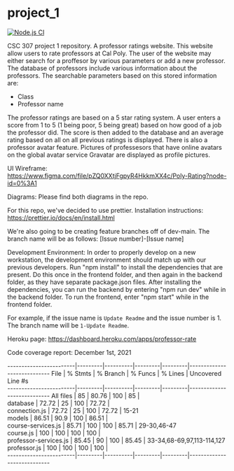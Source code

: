 # project_1


[![Node.js CI](https://github.com/wes-curl/project_1/actions/workflows/node.js.yml/badge.svg?branch=dev-main)](https://github.com/wes-curl/project_1/actions/workflows/node.js.yml)

CSC 307 project 1 repository. A professor ratings website.
This website allow users to rate professors at Cal Poly.  The user of the website may either search for a proffesor by various parameters or add a new professor.  The database of professors include various information about the professors.  The searchable parameters based on this stored information are:
- Class
- Professor name

The professor ratings are based on a 5 star rating system.  A user enters a score from 1 to 5 (1 being poor, 5 being great) based on how good of a job the professor did.  The score is then added to the database and an average rating based on all on all previous ratings is displayed.  There is also a professor avatar feature.  Pictures of professesors that have online avatars on the global avatar service Gravatar are displayed as profile pictures.

UI Wireframe: https://www.figma.com/file/pZQ0XXtjFgpyR4HkkmXX4c/Poly-Rating?node-id=0%3A1

Diagrams: Please find both diagrams in the repo.

For this repo, we've decided to use prettier. 
Installation instructions: 
https://prettier.io/docs/en/install.html

We're also going to be creating feature branches off of dev-main. 
The branch name will be as follows:
    [Issue number]-[Issue name]
    
Development Environment: In order to properly develop on a new workstation, the development environment should match up
                         with our previous developers. Run "npm install" to install the dependencies that are present. Do this
                         once in the frontend folder, and then again in the backend folder, as they have separate package.json files.
                         After installing the dependencies, you can run the backend by entering "npm run dev" while in the backend folder. 
                         To run the frontend, enter "npm start" while in the frontend folder.

For example, if the issue name is `Update Readme` and the issue number is 1. The branch name will be `1-Update Readme`.

Heroku page: https://dashboard.heroku.com/apps/professor-rate

Code coverage report:
December 1st, 2021

------------------------|---------|----------|---------|---------|----------------------------
File                    | % Stmts | % Branch | % Funcs | % Lines | Uncovered Line #s          
------------------------|---------|----------|---------|---------|----------------------------
All files               |      85 |    80.76 |     100 |      85 |                            
 database               |   72.72 |       25 |     100 |   72.72 |                            
  connection.js         |   72.72 |       25 |     100 |   72.72 | 15-21                      
 models                 |   86.51 |     90.9 |     100 |   86.51 |                            
  course-services.js    |   85.71 |      100 |     100 |   85.71 | 29-30,46-47                
  course.js             |     100 |      100 |     100 |     100 |                            
  professor-services.js |   85.45 |       90 |     100 |   85.45 | 33-34,68-69,97,113-114,127 
  professor.js          |     100 |      100 |     100 |     100 |                            
------------------------|---------|----------|---------|---------|----------------------------
